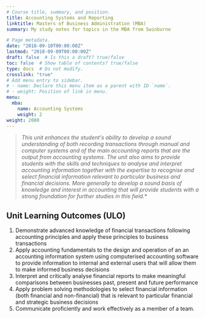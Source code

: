 ```yaml
---
# Course title, summary, and position.
title: Accounting Systems and Reporting
linktitle: Masters of Business Administration (MBA)
summary: My study notes for topics in the MBA from Swinburne

# Page metadata.
date: "2018-09-10T00:00:00Z"
lastmod: "2018-09-09T00:00:00Z"
draft: false  # Is this a draft? true/false
toc: false  # Show table of contents? true/false
type: docs  # Do not modify.
crosslink: "true"
# Add menu entry to sidebar.
# - name: Declare this menu item as a parent with ID `name`.
# - weight: Position of link in menu.
menu:
  mba:
    name: Accounting Systems
    weight: 2
weight: 2000
---
```

> *This unit enhances the student's ability to develop a sound understanding of both recording transactions through manual and computer systems and of the main accounting reports that are the output from accounting systems. The unit also aims to provide students with the skills and techniques to analyse and interpret accounting information together with the expertise to recognise and select financial information relevant to particular business and financial decisions. More generally to develop a sound basis of knowledge and interest in accounting that will provide students with a strong foundation for further studies in this field.**


## Unit Learning Outcomes (ULO)
1. Demonstrate advanced knowledge of financial transactions following accounting principles and apply these principles to business transactions
2. Apply accounting fundamentals to the design and operation of an an accounting information system using computerised accounting software to provide information to internal and external users that will allow them to make informed business decisions
3. Interpret and critically analyse financial reports to make meaningful comparisons between businesses past, present and future performance
4. Apply problem solving methodologies to select financial information (both financial and non-financial) that is relevant to particular financial and strategic business decisions
5. Communicate proficiently and work effectively as a member of a team.
